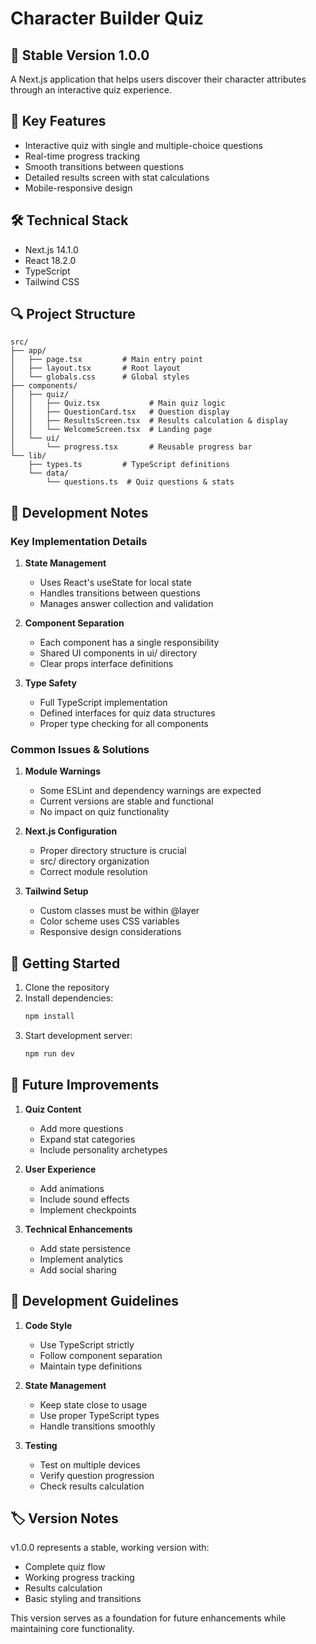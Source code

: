 # Character Builder Quiz

## 🎯 Stable Version 1.0.0

A Next.js application that helps users discover their character attributes through an interactive quiz experience.

## 🚀 Key Features

- Interactive quiz with single and multiple-choice questions
- Real-time progress tracking
- Smooth transitions between questions
- Detailed results screen with stat calculations
- Mobile-responsive design

## 🛠 Technical Stack

- Next.js 14.1.0
- React 18.2.0
- TypeScript
- Tailwind CSS

## 🔍 Project Structure

```
src/
├── app/
│   ├── page.tsx         # Main entry point
│   ├── layout.tsx       # Root layout
│   └── globals.css      # Global styles
├── components/
│   ├── quiz/
│   │   ├── Quiz.tsx           # Main quiz logic
│   │   ├── QuestionCard.tsx   # Question display
│   │   ├── ResultsScreen.tsx  # Results calculation & display
│   │   └── WelcomeScreen.tsx  # Landing page
│   └── ui/
│       └── progress.tsx       # Reusable progress bar
└── lib/
    ├── types.ts         # TypeScript definitions
    └── data/
        └── questions.ts  # Quiz questions & stats
```

## 🧪 Development Notes

### Key Implementation Details

1. **State Management**
   - Uses React's useState for local state
   - Handles transitions between questions
   - Manages answer collection and validation

2. **Component Separation**
   - Each component has a single responsibility
   - Shared UI components in ui/ directory
   - Clear props interface definitions

3. **Type Safety**
   - Full TypeScript implementation
   - Defined interfaces for quiz data structures
   - Proper type checking for all components

### Common Issues & Solutions

1. **Module Warnings**
   - Some ESLint and dependency warnings are expected
   - Current versions are stable and functional
   - No impact on quiz functionality

2. **Next.js Configuration**
   - Proper directory structure is crucial
   - src/ directory organization
   - Correct module resolution

3. **Tailwind Setup**
   - Custom classes must be within @layer
   - Color scheme uses CSS variables
   - Responsive design considerations

## 🚀 Getting Started

1. Clone the repository
2. Install dependencies:
   ```bash
   npm install
   ```
3. Start development server:
   ```bash
   npm run dev
   ```

## 🎯 Future Improvements

1. **Quiz Content**
   - Add more questions
   - Expand stat categories
   - Include personality archetypes

2. **User Experience**
   - Add animations
   - Include sound effects
   - Implement checkpoints

3. **Technical Enhancements**
   - Add state persistence
   - Implement analytics
   - Add social sharing

## 📝 Development Guidelines

1. **Code Style**
   - Use TypeScript strictly
   - Follow component separation
   - Maintain type definitions

2. **State Management**
   - Keep state close to usage
   - Use proper TypeScript types
   - Handle transitions smoothly

3. **Testing**
   - Test on multiple devices
   - Verify question progression
   - Check results calculation

## 🏷 Version Notes

v1.0.0 represents a stable, working version with:
- Complete quiz flow
- Working progress tracking
- Results calculation
- Basic styling and transitions

This version serves as a foundation for future enhancements while maintaining core functionality.